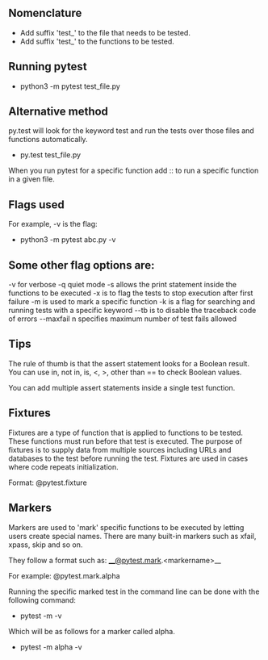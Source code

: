 ## Nomenclature

- Add suffix 'test_' to the file that needs to be tested. 
- Add suffix 'test_' to the functions to be tested. 

## Running pytest

- python3 -m pytest test\_file.py 

## Alternative method

py.test will look for the keyword test and run the tests over those files and functions automatically. 

- py.test test\_file.py

When you run pytest for a specific function add     ::    to run a specific function in a given file.

## Flags used
For example, -v is the flag:

- python3 -m pytest abc.py -v

## Some other flag options are:

-v for verbose 
-q quiet mode 
-s allows the print statement inside the functions to be executed 
-x is to flag the tests to stop execution after first failure 
-m is used to mark a specific function 
-k is a flag for searching and running tests with a specific keyword 
--tb is to disable the traceback code of errors 
--maxfail n specifies maximum number of test fails allowed 

## Tips
The rule of thumb is that the assert statement looks for a Boolean result. You can use in, not in, is, <, >, other than == to check Boolean values. 

You can add multiple assert statements inside a single test function. 

## Fixtures
Fixtures are a type of function that is applied to functions to be tested. These functions must run before that test is executed. The purpose of fixtures is to supply data from multiple sources including URLs and databases to the test before running the test. Fixtures are used in cases where code repeats initialization. 

Format: @pytest.fixture 

## Markers
Markers are used to 'mark' specific functions to be executed by letting users create special names. There are many built-in markers such as xfail, xpass, skip and so on. 

They follow a format such as: __@pytest.mark.\<markername\>__ 

For example: @pytest.mark.alpha  

Running the specific marked test in the command line can be done with the following command: 

- pytest -m <markername> -v 

Which will be as follows for a marker called alpha. 

- pytest -m alpha -v 


